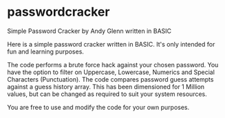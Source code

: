 # passwordcracker
Simple Password Cracker by Andy Glenn written in BASIC

Here is a simple password cracker written in BASIC. It's only intended for fun and learning purposes.

The code performs a brute force hack against your chosen password. You have the option to filter on Uppercase, Lowercase, Numerics and Special Characters (Punctuation). The code compares password guess attempts against a guess history array. This has been dimensioned for 1 Million values, but can be changed as required to suit your system resources.

You are free to use and modify the code for your own purposes.
